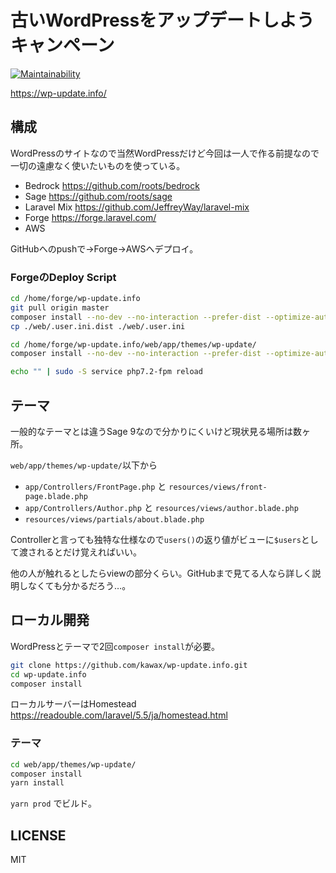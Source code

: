 # 古いWordPressをアップデートしようキャンペーン
[![Maintainability](https://api.codeclimate.com/v1/badges/3ff1a536c10e77f8336a/maintainability)](https://codeclimate.com/github/kawax/wp-update.info/maintainability)

https://wp-update.info/

## 構成
WordPressのサイトなので当然WordPressだけど今回は一人で作る前提なので一切の遠慮なく使いたいものを使っている。

- Bedrock https://github.com/roots/bedrock
- Sage https://github.com/roots/sage
- Laravel Mix https://github.com/JeffreyWay/laravel-mix
- Forge https://forge.laravel.com/
- AWS

GitHubへのpushで→Forge→AWSへデプロイ。

### ForgeのDeploy Script
```bash
cd /home/forge/wp-update.info
git pull origin master
composer install --no-dev --no-interaction --prefer-dist --optimize-autoloader
cp ./web/.user.ini.dist ./web/.user.ini

cd /home/forge/wp-update.info/web/app/themes/wp-update/
composer install --no-dev --no-interaction --prefer-dist --optimize-autoloader

echo "" | sudo -S service php7.2-fpm reload
```

## テーマ
一般的なテーマとは違うSage 9なので分かりにくいけど現状見る場所は数ヶ所。

`web/app/themes/wp-update/`以下から
- `app/Controllers/FrontPage.php` と `resources/views/front-page.blade.php`
- `app/Controllers/Author.php` と `resources/views/author.blade.php`
- `resources/views/partials/about.blade.php`

Controllerと言っても独特な仕様なので`users()`の返り値がビューに`$users`として渡されるとだけ覚えればいい。

他の人が触れるとしたらviewの部分くらい。GitHubまで見てる人なら詳しく説明しなくても分かるだろう…。

## ローカル開発
WordPressとテーマで2回`composer install`が必要。

```bash
git clone https://github.com/kawax/wp-update.info.git
cd wp-update.info
composer install
```

ローカルサーバーはHomestead  
https://readouble.com/laravel/5.5/ja/homestead.html

### テーマ

```bash
cd web/app/themes/wp-update/
composer install
yarn install
```

`yarn prod` でビルド。

## LICENSE
MIT
